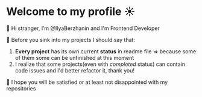 # Welcome to my profile :sunny:
 👋 Hi stranger, I’m @IlyaBerzhanin and I'm Frontend Developer  
 
 :ghost: Before you sink into my projects I should say that:
 1. **Every project** has its own current **status** in readme file => because some of them some can be unfinished at this moment 
 2. I realize that some projects(even with _completed_ status) can contain code issues and I'd better refactor it, thank you!
 
 :pray: I hope you will be satisfied or at least not disappointed with my repositories
 

<!---
IlyaBerzhanin/IlyaBerzhanin is a ✨ special ✨ repository because its `README.md` (this file) appears on your GitHub profile.
You can click the Preview link to take a look at your changes.
--->
